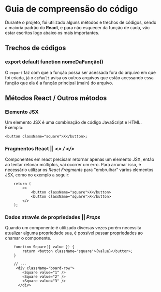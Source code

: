 # Guia de compreensão do código

Durante o projeto, foi utilizado alguns métodos e trechos de códigos, sendo a maioria padrão do **React**, e para não esquecer da função de cada, vão estar escritos logo abaixo os mais importantes.

## Trechos de códigos

### export default function nomeDaFunção()
O `export` faz com que a função possa ser acessada fora do arquivo em que foi criada, já o `default` avisa os outros arquivos que estão acessando essa função que ela é a função principal (main) do arquivo.

## Métodos React / Outros métodos

### Elemento JSX
Um elemento JSX é uma combinação de código JavaScript e HTML.
Exemplo:
```
<button className="square">X</button>;
```
### Fragmentos React || *<> / </>*
Componentes em react precisam retornar apenas um elemento JSX, então ao tentar retonar múltiplos, vai ocorrer um erro. Para arrumar isso, é necessário utilizar os *React Fragments* para "embrulhar" vários elementos JSX, como no exemplo a seguir:
```
    return (
        <>
            <button className="square">X</button>
            <button className="square">X</button>
        </>
    );
```
### Dados através de propriedades || *Props*
Quando um componente é utilizado diversas vezes porém necessita atualizar alguma propriedade sua, é possível passar propriedades ao chamar o componente.
```
    function Square({ value }) {
        return <button className="square">{value}</button>;
    }

    // ...
     <div className="board-row">
        <Square value="1" />
        <Square value="2" />
        <Square value="3" />
      </div>
```
